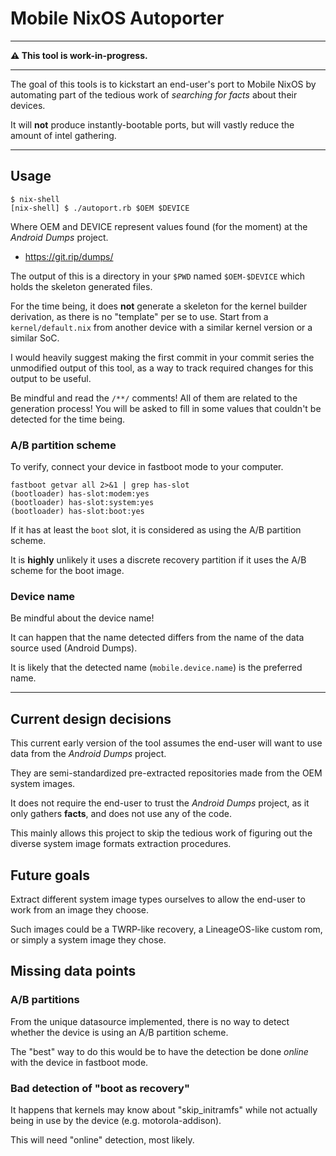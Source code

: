 Mobile NixOS Autoporter
=======================

* * *

**⚠️  This tool is work-in-progress.**

* * *

The goal of this tools is to kickstart an end-user's port to Mobile NixOS by
automating part of the tedious work of *searching for facts* about their
devices.

It will **not** produce instantly-bootable ports, but will vastly reduce the
amount of intel gathering.

* * *

## Usage

```
$ nix-shell
[nix-shell] $ ./autoport.rb $OEM $DEVICE
```

Where OEM and DEVICE represent values found (for the moment) at the *Android
Dumps* project.

 * https://git.rip/dumps/

The output of this is a directory in your `$PWD` named `$OEM-$DEVICE` which
holds the skeleton generated files.

For the time being, it does **not** generate a skeleton for the kernel builder
derivation, as there is no "template" per se to use. Start from a
`kernel/default.nix` from another device with a similar kernel version or a
similar SoC.

I would heavily suggest making the first commit in your commit series the
unmodified output of this tool, as a way to track required changes for this
output to be useful.

Be mindful and read the `/**/` comments! All of them are related to the
generation process! You will be asked to fill in some values that couldn't be
detected for the time being.

### A/B partition scheme

To verify, connect your device in fastboot mode to your computer.

```
fastboot getvar all 2>&1 | grep has-slot
(bootloader) has-slot:modem:yes
(bootloader) has-slot:system:yes
(bootloader) has-slot:boot:yes
```

If it has at least the `boot` slot, it is considered as using the  A/B
partition scheme.

It is **highly** unlikely it uses a discrete recovery partition if it uses the
A/B scheme for the boot image.

### Device name

Be mindful about the device name!

It can happen that the name detected differs from the name of the data source
used (Android Dumps).

It is likely that the detected name (`mobile.device.name`) is the preferred
name.

* * *

## Current design decisions

This current early version of the tool assumes the end-user will want to use
data from the *Android Dumps* project.

They are semi-standardized pre-extracted repositories made from the OEM system
images.

It does not require the end-user to trust the *Android Dumps* project, as it
only gathers **facts**, and does not use any of the code.

This mainly allows this project to skip the tedious work of figuring out the
diverse system image formats extraction procedures.

## Future goals

Extract different system image types ourselves to allow the end-user to work
from an image they choose.

Such images could be a TWRP-like recovery, a LineageOS-like custom rom, or
simply a system image they chose.

## Missing data points

### A/B partitions

From the unique datasource implemented, there is no way to detect whether
the device is using an A/B partition scheme.

The "best" way to do this would be to have the detection be done *online*
with the device in fastboot mode.

### Bad detection of "boot as recovery"

It happens that kernels may know about "skip_initramfs" while not actually
being in use by the device (e.g. motorola-addison).

This will need "online" detection, most likely.
